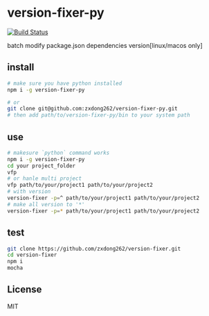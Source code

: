 # version-fixer-py
[![Build Status](https://travis-ci.org/zxdong262/version-fixer-py.svg?branch=test)](https://travis-ci.org/zxdong262/version-fixer-py)

batch modify package.json dependencies version[linux/macos only]

## install
```bash
# make sure you have python installed
npm i -g version-fixer-py

# or
git clone git@github.com:zxdong262/version-fixer-py.git
# then add path/to/version-fixer-py/bin to your system path
```

## use
```bash
# makesure `python` command works
npm i -g version-fixer-py
cd your project_folder
vfp
# or hanle multi project
vfp path/to/your/project1 path/to/your/project2
# with version
version-fixer -p=^ path/to/your/project1 path/to/your/project2
# make all version to '*'
version-fixer -p=* path/to/your/project1 path/to/your/project2
```

## test
```bash
git clone https://github.com/zxdong262/version-fixer.git
cd version-fixer
npm i
mocha
```

## License
MIT
